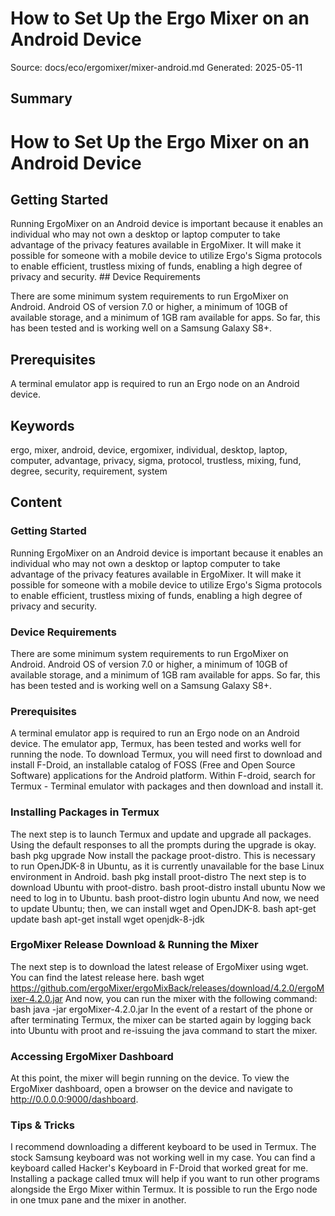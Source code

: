 # How to Set Up the Ergo Mixer on an Android Device
Source: docs/eco/ergomixer/mixer-android.md
Generated: 2025-05-11

## Summary
# How to Set Up the Ergo Mixer on an Android Device

## Getting Started

Running ErgoMixer on an Android device is important because it enables an individual who may not own a desktop or laptop computer to take advantage of the privacy features available in ErgoMixer. It will make it possible for someone with a mobile device to utilize Ergo's Sigma protocols to enable efficient, trustless mixing of funds, enabling a high degree of privacy and security. ## Device Requirements

There are some minimum system requirements to run ErgoMixer on Android. Android OS of version 7.0 or higher, a minimum of 10GB of available storage, and a minimum of 1GB ram available for apps. So far, this has been tested and is working well on a Samsung Galaxy S8+.

## Prerequisites

A terminal emulator app is required to run an Ergo node on an Android device.

## Keywords
ergo, mixer, android, device, ergomixer, individual, desktop, laptop, computer, advantage, privacy, sigma, protocol, trustless, mixing, fund, degree, security, requirement, system

## Content
### Getting Started
Running ErgoMixer on an Android device is important because it enables an individual who may not own a desktop or laptop computer to take advantage of the privacy features available in ErgoMixer. It will make it possible for someone with a mobile device to utilize Ergo's Sigma protocols to enable efficient, trustless mixing of funds, enabling a high degree of privacy and security.

### Device Requirements
There are some minimum system requirements to run ErgoMixer on Android. Android OS of version 7.0 or higher, a minimum of 10GB of available storage, and a minimum of 1GB ram available for apps. So far, this has been tested and is working well on a Samsung Galaxy S8+.

### Prerequisites
A terminal emulator app is required to run an Ergo node on an Android device. The emulator app, Termux, has been tested and works well for running the node. To download Termux, you will need first to download and install F-Droid, an installable catalog of FOSS (Free and Open Source Software) applications for the Android platform.
Within F-droid, search for Termux - Terminal emulator with packages and then download and install it.

### Installing Packages in Termux
The next step is to launch Termux and update and upgrade all packages. Using the default responses to all the prompts during the upgrade is okay.
bash
pkg upgrade
Now install the package proot-distro. This is necessary to run OpenJDK-8 in Ubuntu, as it is currently unavailable for the base Linux environment in Android.
bash
pkg install proot-distro
The next step is to download Ubuntu with proot-distro.
bash
proot-distro install ubuntu
Now we need to log in to Ubuntu.
bash
proot-distro login ubuntu
And now, we need to update Ubuntu; then, we can install wget and OpenJDK-8.
bash
apt-get update
bash
apt-get install wget openjdk-8-jdk

### ErgoMixer Release Download & Running the Mixer
The next step is to download the latest release of ErgoMixer using wget. You can find the latest release here.
bash
wget https://github.com/ergoMixer/ergoMixBack/releases/download/4.2.0/ergoMixer-4.2.0.jar
And now, you can run the mixer with the following command:
bash
java -jar ergoMixer-4.2.0.jar
In the event of a restart of the phone or after terminating Termux, the mixer can be started again by logging back into Ubuntu with proot and re-issuing the java command to start the mixer.

### Accessing ErgoMixer Dashboard
At this point, the mixer will begin running on the device. To view the ErgoMixer dashboard, open a browser on the device and navigate to http://0.0.0.0:9000/dashboard.

### Tips & Tricks
I recommend downloading a different keyboard to be used in Termux. The stock Samsung keyboard was not working well in my case. You can find a keyboard called Hacker's Keyboard in F-Droid that worked great for me.
Installing a package called tmux will help if you want to run other programs alongside the Ergo Mixer within Termux. It is possible to run the Ergo node in one tmux pane and the mixer in another.
